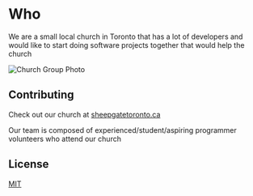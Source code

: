 # Who

We are a small local church in Toronto that has a lot of developers and would like to start doing software projects together that would help the church

![Church Group Photo](https://instagram.fyto3-1.fna.fbcdn.net/v/t51.29350-15/448530370_989901778976881_2204382924178230603_n.jpg?stp=dst-jpg_e35&efg=eyJ2ZW5jb2RlX3RhZyI6ImltYWdlX3VybGdlbi4xNDQweDEwODAuc2RyLmYyOTM1MC5kZWZhdWx0X2ltYWdlIn0&_nc_ht=instagram.fyto3-1.fna.fbcdn.net&_nc_cat=101&_nc_ohc=ghGKDnGEl8YQ7kNvgHpOoSL&_nc_gid=bb0f0ed39c984fac9404846734f1d58f&edm=APoiHPcBAAAA&ccb=7-5&ig_cache_key=MzM5MTk1NzQzNDY5NTA2ODg2OQ%3D%3D.3-ccb7-5&oh=00_AYBOx1q-RQ9kMZ9svV06ITMf5npsYNrdl_B9OxcIHoK2_g&oe=67350211&_nc_sid=22de04)

## Contributing

Check out our church at [sheepgatetoronto.ca](https://sheepgatetoronto.ca)

Our team is composed of experienced/student/aspiring programmer volunteers who attend our church

## License

[MIT](https://choosealicense.com/licenses/mit/)
